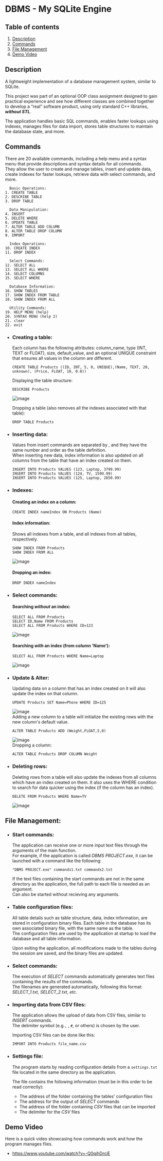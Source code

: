 # DBMS - My SQLite Engine
## Table of contents
1. [Description](#description)<br/>
2. [Commands](#commands)<br/>
3. [File Management](#file-management)<br/>
4. [Demo Video](#demo-video)<br/>
## Description
A lightweight implementation of a database management system, similar to SQLite.<br/>

This project was part of an optional OOP class assignment designed to gain practical experience and see how different classes are combined together to develop a “real” software product, 
using only standard C++ libraries, ***without STL***.<br/>

The application handles basic SQL commands, enables faster lookups using indexes, manages files for data import, stores table structures to maintain the database state, and more.<br/>

## Commands
There are 20 available commands, including a help menu and a syntax menu that provide descriptions and syntax details for all commands.<br/>
They allow the user to create and manage tables, insert and update data, create indexes for faster lookups, retrieve data with select commands, and more.<br/>
```
  Basic Operations:
1. CREATE TABLE                 
2. DESCRIBE TABLE                
3. DROP TABLE                   

  Data Manipulation:
4. INSERT                       
5. DELETE WHERE                  
6. UPDATE TABLE                  
7. ALTER TABLE ADD COLUMN                 
8. ALTER TABLE DROP COLUMN                   
9. IMPORT                         

  Index Operations:
10. CREATE INDEX                 
11. DROP INDEX                 

  Select Commands:
12. SELECT ALL                    
13. SELECT ALL WHERE              
14. SELECT COLUMNS                
15. SELECT WHERE                  

  Database Information:
16. SHOW TABLES                   
17. SHOW INDEX FROM TABLE         
18. SHOW INDEX FROM ALL          

  Utility Commands:
19. HELP MENU (help)            
20. SYNTAX MENU (help 2)          
21. clear                        
22. exit                          
```
- ### Creating a table:
  Each column has the following attributes: column_name, type (INT, TEXT or FLOAT), size, default_value, and an optional UNIQUE constraint that ensures all values in the column are different.
  ```
  CREATE TABLE Products ((ID, INT, 5, 0, UNIQUE),(Name, TEXT, 20, unknown), (Price, FLOAT, 10, 0.0))
  ```
  Displaying the table structure:
  ```
  DESCRIBE Products
  ```
  ![image](https://github.com/user-attachments/assets/de324f7b-1774-4de6-b8a7-4c1d64c95603)<br/>
  
  Dropping a table (also removes all the indexes associated with that table):
  ```
  DROP TABLE Products
  ```
- ### Inserting data:
  Values from insert commands are separated by , and they have the same number and order as the table definition.<br/>
  When inserting new data, index information is also updated on all columns from the table that have an index created on them.
  ```
  INSERT INTO Products VALUES (123, Laptop, 3799.99)
  INSERT INTO Products VALUES (124, TV, 1599.99)
  INSERT INTO Products VALUES (125, Laptop, 2850.99)
  ```
- ### Indexes:
  #### Creating an index on a column:
  ```
  CREATE INDEX nameIndex ON Products (Name)
  ```
    #### Index information:
    Shows all indexes from a table, and all indexes from all tables, respectively.
  ```
  SHOW INDEX FROM Products
  SHOW INDEX FROM ALL
  ```
  ![image](https://github.com/user-attachments/assets/e2ba8bc5-2ba6-4a72-aff1-491b3edd1177)<br/>
   #### Dropping an index:
  ```
  DROP INDEX nameIndex
  ```

- ### Select commands:
  #### Searching *without* an index:
  ```
  SELECT ALL FROM Products
  SELECT ID,Name FROM Products
  SELECT ALL FROM Products WHERE ID=123
  ```
  ![image](https://github.com/user-attachments/assets/d381a9b0-a088-48a3-b744-73863a176c01)<br/>
  #### Searching *with* an index (from column 'Name'):
  ```
  SELECT ALL FROM Products WHERE Name=Laptop
  ```
  
  ![image](https://github.com/user-attachments/assets/7dcd3155-533d-485d-881e-ec28585e3e98)<br/>

- ### Update & Alter:
  Updating data on a column that has an index created on it will also update the index on that column.
  ```
  UPDATE Products SET Name=Phone WHERE ID=125
  ```
  ![image](https://github.com/user-attachments/assets/f39b6596-3b3c-4efb-95b1-0dcec788308a)<br/>
  Adding a new column to a table will initialize the existing rows with the new column's default value.
  ```
  ALTER TABLE Products ADD (Weight,FLOAT,5,0)
  ``` 
  ![image](https://github.com/user-attachments/assets/2359194a-50e5-4547-88f2-31f7bc94cef4)<br/>
  Dropping a column:
  ```
  ALTER TABLE Products DROP COLUMN Weight
  ```
  
- ### Deleting rows:
  Deleting rows from a table will also update the indexes from all columns which have an index created on them.
  It also uses the WHERE condition to search for data quicker using the index (if the column has an index).
  ```
  DELETE FROM Products WHERE Name=TV
  ```
  ![image](https://github.com/user-attachments/assets/d551a7c9-f9e1-4466-937b-4773020e37cb)

## File Management:
  - ### Start commands:
    The application can receive one or more input text files through the arguments of the main function.<br/>
    For example, if the application is called *DBMS PROJECT.exe*, it can be launched with a command like the following:
    ```
    "DBMS PROJECT.exe" commands1.txt commands2.txt
    ```
    If the text files containing the start commands are not in the same directory as the application, the full path to each file is needed as an argument.<br/>
    Can also be started without recieving any arguments.
    
  - ### Table configuration files:
    All table details such as table structure, data, index information, are stored in configuration binary files. Each table in the database has its own associated binary file, with the same name as the table.<br/>
    The configuration files are used by the application at startup to load the database and all table information.<br/>
    
    Upon exiting the application, all modifications made to the tables during the session are saved, and the binary files are updated.

  - ### Select commands:
    The execution of *SELECT* commands automatically generates text files containing the results of the commands.<br/>
    The filenames are generated automatically, following this format: *SELECT_1.txt, SELECT_2.txt, etc.*

  - ### Importing data from CSV files:
    The application allows the upload of data from CSV files, similar to *INSERT* commands.<br/>
    The delimiter symbol (e.g.```,``` , ```#```, or others) is chosen by the user.<br/>

    Importing CSV files can be done like this:
    ```
    IMPORT INTO Products file_name.csv
    ```
    
  - ### Settings file:
    The program starts by reading configuration details from a ```settings.txt``` file located in the same directory as the application.<br/>

    The file contains the following information (must be in this order to be read correctly):
    - The address of the folder containing the tables' configuration files
    - The address for the output of *SELECT* commands
    - The address of the folder containing *CSV* files that can be imported
    - The delimiter for the *CSV* files

## Demo Video 
Here is a quick video showcasing how commands work and how the program manages files.<br/>
  - https://www.youtube.com/watch?v=-Q0qjhDrciE

